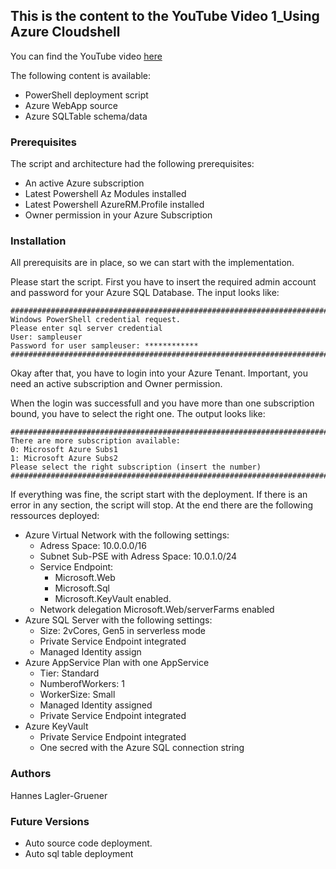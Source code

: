 ## This is the content to the YouTube Video 1_Using Azure Cloudshell
You can find the YouTube video [here]()

The following content is available:
* PowerShell deployment script
* Azure WebApp source
* Azure SQLTable schema/data

### Prerequisites
The script and architecture had the following prerequisites:

* An active Azure subscription
* Latest Powershell Az Modules installed
* Latest Powershell AzureRM.Profile installed
* Owner permission in your Azure Subscription

### Installation
All prerequisits are in place, so we can start with the implementation.

Please start the script.
First you have to insert the required admin account and password for your Azure SQL Database.
The input looks like:

    #######################################################################
    Windows PowerShell credential request.
    Please enter sql server credential
    User: sampleuser
    Password for user sampleuser: ************
    #######################################################################

Okay after that, you have to login into your Azure Tenant. Important, you need an active subscription and Owner permission.

When the login was successfull and you have more than one subscription bound, you have to select the right one.
The output looks like:

    #######################################################################
    There are more subscription available:
    0: Microsoft Azure Subs1
    1: Microsoft Azure Subs2
    Please select the right subscription (insert the number)
    #######################################################################

If everything was fine, the script start with the deployment. If there is an error in any section, the script will stop.
At the end there are the following ressources deployed:

* Azure Virtual Network with the following settings:
    * Adress Space: 10.0.0.0/16
    * Subnet Sub-PSE with Adress Space: 10.0.1.0/24
    * Service Endpoint:
        * Microsoft.Web
        * Microsoft.Sql
        * Microsoft.KeyVault
    enabled.
    * Network delegation Microsoft.Web/serverFarms enabled
* Azure SQL Server with the following settings:
    * Size: 2vCores, Gen5 in serverless mode
    * Private Service Endpoint integrated
    * Managed Identity assign
* Azure AppService Plan with one AppService
    * Tier: Standard
    * NumberofWorkers: 1
    * WorkerSize: Small
    * Managed Identity assigned
    * Private Service Endpoint integrated
* Azure KeyVault
    * Private Service Endpoint integrated
    * One secred with the Azure SQL connection string

### Authors
Hannes Lagler-Gruener

### Future Versions
* Auto source code deployment.
* Auto sql table deployment

